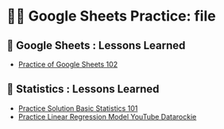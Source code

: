 # 👨‍💻 Google Sheets Practice: file 
##  📁  Google Sheets : Lessons Learned
- [Practice of Google Sheets 102](https://docs.google.com/spreadsheets/d/1xozFVTBCZA_Zcy0Sz2eQpY15u27ggMgkkerCxTUUo1E/edit?usp=sharing)







##  🎯  Statistics : Lessons Learned
- [Practice Solution Basic Statistics 101](https://docs.google.com/spreadsheets/d/1q9-VUQq-9KTZpvswzQ07ogAFGEJBxM41Z27B6AAc5DI/edit?usp=sharing)
- [Practice Linear Regression Model YouTube Datarockie](https://docs.google.com/spreadsheets/d/1sqPcLoG6mTd_TIUmEIEkD1OGW8Roy0I838BA7-MMwdg/edit?usp=sharing)
